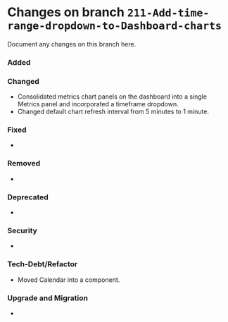 # Changes on branch `211-Add-time-range-dropdown-to-Dashboard-charts`
Document any changes on this branch here.
### Added

### Changed
- Consolidated metrics chart panels on the dashboard into a single Metrics panel and incorporated a timeframe dropdown.
- Changed default chart refresh interval from 5 minutes to 1 minute.

### Fixed
- 

### Removed
- 

### Deprecated
- 

### Security
- 

### Tech-Debt/Refactor
- Moved Calendar into a component.

### Upgrade and Migration
- 
